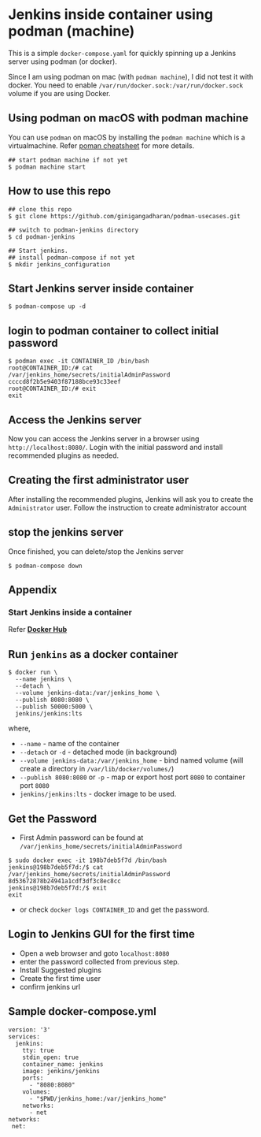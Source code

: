 # Jenkins inside  container using podman (machine)

This is a simple `docker-compose.yaml` for quickly spinning up a Jenkins server using podman (or docker).

Since I am using podman on mac (with `podman machine`), I did not test it with docker. You need to enable `/var/run/docker.sock:/var/run/docker.sock` volume if you are using Docker.

## Using podman on macOS with podman machine

You can use `podman` on macOS by installing the `podman machine` which is a virtualmachine. Refer [poman cheatsheet](https://www.iamgini.com/podman) for more details.

```shell
## start podman machine if not yet
$ podman machine start
```

## How to use this repo

```shell
## clone this repo
$ git clone https://github.com/ginigangadharan/podman-usecases.git

## switch to podman-jenkins directory
$ cd podman-jenkins

## Start jenkins.
## install podman-compose if not yet
$ mkdir jenkins_configuration
```

## Start Jenkins server inside container

```shell
$ podman-compose up -d
```

## login to podman container to collect initial password

```shell
$ podman exec -it CONTAINER_ID /bin/bash 
root@CONTAINER_ID:/# cat /var/jenkins_home/secrets/initialAdminPassword
ccccd8f2b5e9403f87188bce93c33eef
root@CONTAINER_ID:/# exit
exit
```
## Access the Jenkins server

Now you can access the Jenkins server in a browser using `http://localhost:8080/`. Login with the initial password and install recommended plugins as needed.

## Creating the first administrator user

After installing the recommended plugins, Jenkins will ask you to create the `Administrator` user. Follow the instruction to create administrator account

## stop the jenkins server

Once finished, you can delete/stop the Jenkins server

```shell
$ podman-compose down
```


## Appendix

### Start Jenkins inside a container

Refer **[Docker Hub](https://hub.docker.com/r/jenkins/jenkins/)**
## Run `jenkins` as a docker container

```shell
$ docker run \
  --name jenkins \
  --detach \
  --volume jenkins-data:/var/jenkins_home \
  --publish 8080:8080 \
  --publish 50000:5000 \
  jenkins/jenkins:lts
```  

where,
- `--name` - name of the container
- `--detach` or `-d` - detached mode (in background)
- `--volume jenkins-data:/var/jenkins_home` - bind named volume (will create a directory in `/var/lib/docker/volumes/`)
- `--publish 8080:8080`  or `-p` - map or export host port `8080` to container port `8080`
- `jenkins/jenkins:lts` - docker image to be used.
## Get the Password

- First Admin password can be found at `/var/jenkins_home/secrets/initialAdminPassword`

```
$ sudo docker exec -it 198b7deb5f7d /bin/bash
jenkins@198b7deb5f7d:/$ cat /var/jenkins_home/secrets/initialAdminPassword
8d53672878b24941a1cdf3df3c8ec8cc
jenkins@198b7deb5f7d:/$ exit
exit
```

- or check `docker logs CONTAINER_ID` and get the password.   

## Login to Jenkins GUI for the first time 

- Open a web browser and goto `localhost:8080`
- enter the password collected from previous step.
- Install Suggested plugins
- Create the first time user
- confirm jenkins url

## Sample docker-compose.yml

```
version: '3'
services:
  jenkins:
    tty: true
    stdin_open: true
    container_name: jenkins
    image: jenkins/jenkins
    ports:
      - "8080:8080"
    volumes:
      - "$PWD/jenkins_home:/var/jenkins_home"
    networks:
      - net
networks:
 net:
```
